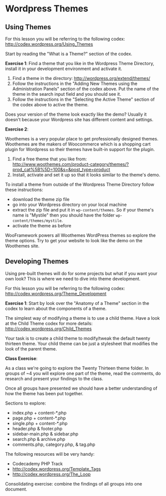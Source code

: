 # Wordpress Themes

## Using Themes

For this lesson you will be referring to the following codex:
http://codex.wordpress.org/Using_Themes

Start by reading the "What is a Theme?" section of the codex. 

**Exercise 1**:
Find a theme that you like in the Wordpress Theme Directory, install it in your development environment and activate it.

1. Find a theme in the directory: http://wordpress.org/extend/themes/
2. Follow the instructions in the "Adding New Themes using the Administration Panels" section of the codex above. Put the name of the theme in the search input field and you should see it.
3. Follow the instructions in the "Selecting the Active Theme" section of the codex above to active the theme.

Does your version of the theme look exactly like the demo? Usually it doesn't because your Wordpress site has different content and settings. 

**Exercise 2**:

Woothemes is a very popular place to get professionally designed themes. Woothemes are the makers of Woocommerce which is a shopping cart plugin for Wordpress so their themes have built-in support for the plugin.

1. Find a free theme that you like from: http://www.woothemes.com/product-category/themes/?prod_cat%5B%5D=100&s=&post_type=product
2. Install, activate and set it up so that it looks similar to the theme's demo.

To install a theme from outside of the Wordpress Theme Directory follow these instructions:

* download the theme zip file
* go into your Wordpress directory on your local machine
* extract the zip file and put it in `wp-content/themes`. So if your theme's name is "Mystile" then you should have the folder `wp-content/themes/mystile`.
* activate the theme as before

WooFramework powers all Woothemes WordPress themes so explore the theme options. Try to get your website to look like the demo on the Woothemes site.

## Developing Themes

Using pre-built themes will do for some projects but what if you want your own look? This is where we need to dive into theme development.

For this lesson you will be referring to the following codex:
http://codex.wordpress.org/Theme_Development

**Exercise 1**:
Start by look over the "Anatomy of a Theme" section in the codex to learn about the components of a theme.

The simplest way of modifying a theme is to use a child theme. Have a look at the Child Theme codex for more details: http://codex.wordpress.org/Child_Themes

Your task is to create a child theme to modify/tweak the default twenty thirteen theme. Your child theme can be just a stylesheet that modifies the look of the parent theme.

**Class Exercise**:

As a class we're going to explore the Twenty Thirteen theme folder. In groups of ~4 you will explore one part of the theme, read the comments, do research and present your findings to the class. 

Once all groups have presented we should have a better understanding of how the theme has been put together.

Sections to explore:

* index.php + content-*.php
* page.php + content-*.php
* single.php + content-*.php
* header.php & footer.php
* sidebar-main.php & sidebar.php
* search.php & archive.php
* comments.php, category.php, & tag.php

The following resources will be very handy:
* Codecademy PHP Track
* http://codex.wordpress.org/Template_Tags
* http://codex.wordpress.org/The_Loop

Consolidating exercise: combine the findings of all groups into one document.